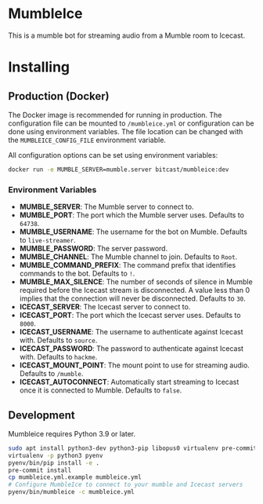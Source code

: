 # MumbleIce

This is a mumble bot for streaming audio from a Mumble room to Icecast.

# Installing

## Production (Docker)

The Docker image is recommended for running in production. The configuration
file can be mounted to `/mumbleice.yml` or configuration can be done using
environment variables. The file location can be changed with the
`MUMBLEICE_CONFIG_FILE` environment variable.

All configuration options can be set using environment variables:

```bash
docker run -e MUMBLE_SERVER=mumble.server bitcast/mumbleice:dev
```

### Environment Variables

- **MUMBLE_SERVER**: The Mumble server to connect to.
- **MUMBLE_PORT**: The port which the Mumble server uses. Defaults to `64738`.
- **MUMBLE_USERNAME**: The username for the bot on Mumble. Defaults to
  `live-streamer`.
- **MUMBLE_PASSWORD**: The server password.
- **MUMBLE_CHANNEL**: The Mumble channel to join. Defaults to `Root`.
- **MUMBLE_COMMAND_PREFIX**: The command prefix that identifies commands to the
  bot. Defaults to `!`.
- **MUMBLE_MAX_SILENCE**: The number of seconds of silence in Mumble required
  before the Icecast stream is disconnected. A value less than 0 implies that
  the connection will never be disconnected. Defaults to `30`.
- **ICECAST_SERVER**: The Icecast server to connect to.
- **ICECAST_PORT**: The port which the Icecast server uses. Defaults to `8000`.
- **ICECAST_USERNAME**: The username to authenticate against Icecast with.
  Defaults to `source`.
- **ICECAST_PASSWORD**: The password to authenticate against Icecast with.
  Defaults to `hackme`.
- **ICECAST_MOUNT_POINT**: The mount point to use for streaming audio. Defaults
  to `/mumble`.
- **ICECAST_AUTOCONNECT**: Automatically start streaming to Icecast once it is
  connected to Mumble. Defaults to `false`.

## Development

Mumbleice requires Python 3.9 or later.

```bash
sudo apt install python3-dev python3-pip libopus0 virtualenv pre-commit
virtualenv -p python3 pyenv
pyenv/bin/pip install -e .
pre-commit install
cp mumbleice.yml.example mumbleice.yml
# Configure MumbleIce to connect to your mumble and Icecast servers
pyenv/bin/mumbleice -c mumbleice.yml
```
